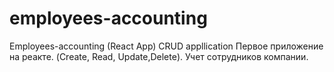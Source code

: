 # employees-accounting
Employees-accounting (React App)
CRUD appllication Первое приложение на реакте. 
(Create, Read, Update,Delete).
Учет сотрудников компании.
